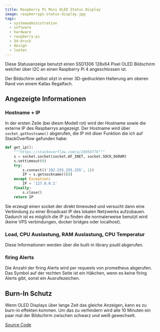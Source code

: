 ```yaml
---
title: Raspberry Pi Mini OLED Status Display
image: raspberrypi-status-display.jpg
tags:
  - systemadministration
  - software
  - hardware
  - raspberry-pi
  - 3d-druck
  - design
  - loeten
---
```

Diese Statusanzeige benutzt einen SSD1306 128x64 Pixel OLED Bildschirm welcher über I2C an einen Raspberry Pi 4 angeschlossen ist.
<!--more-->
Der Bildschirm selbst sitzt in einer 3D-gedruckten Halterung am oberen Rand von einem Kallax Regalfach.

## Angezeigte Informationen

### Hostname + IP

In der ersten Zeile (bei diesm Modell rot) wird der Hostname sowie die externe IP des Raspberrys angezeigt. Der Hostname wird über `socket.gethostname()` abgerufen, die IP mit diser Funktion die ich auf StackOverflow gefunden habe:

```python
def get_ip():
    """https://stackoverflow.com/a/28950776"""
    s = socket.socket(socket.AF_INET, socket.SOCK_DGRAM)
    s.settimeout(0)
    try:
        s.connect(('192.255.255.255', 1))
        IP = s.getsockname()[0]
    except Exception:
        IP = '127.0.0.1'
    finally:
        s.close()
    return IP
```

Sie erzeugt einen socket der direkt timeouted und versucht dann eine Verbindung zu einer Broadcast IP des lokalen Netzwerks aufzubauen.
Dadurch ist es möglich die IP zu finden die normalerweise benutzt wird (keine VPS verbindungen, docker bridges oder localhost).

### Load, CPU Auslastung, RAM Auslastung, CPU Temperatur

Diese Informationen werden über die built-in library psutil abgerufen.

### firing Alerts

Die Anzahl der firing Alerts wird per requests von prometheus abgerufen. Das Symbol auf der rechten Seite ist ein Häkchen, wenn es keine firing Alerts gibt, sonst ein Ausrufezeichen.

## Burn-In Schutz

Wenn OLED Displays über lange Zeit das gleiche Anzeigen, kann es zu burn-in effekten kommen. Um das zu verhindern wird alle 10 Minuten ein paar mal der Bildschirm zwischen schwarz und weiß gewechselt.

[Source Code](https://github.com/niwla23/raspberry_oled_status_display)
